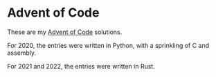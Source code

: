 # Advent of Code

These are my [Advent of Code](https://adventofcode.com/) solutions.

For 2020, the entries were written in Python, with a sprinkling of C and assembly.

For 2021 and 2022, the entries were written in Rust.
